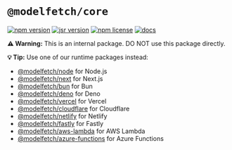 # `@modelfetch/core`

[![npm version](https://img.shields.io/npm/v/@modelfetch/core.svg)](https://www.npmjs.com/package/@modelfetch/core)
[![jsr version](https://img.shields.io/jsr/v/@modelfetch/core.svg)](https://jsr.io/@modelfetch/core)
[![npm license](https://img.shields.io/npm/l/@modelfetch/core.svg)](https://www.npmjs.com/package/@modelfetch/core)
[![docs](https://img.shields.io/badge/docs-modelfetch.com-blue)](https://www.modelfetch.com/docs)

**⚠️ Warning:** This is an internal package. DO NOT use this package directly.

**💡 Tip:** Use one of our runtime packages instead:

- [@modelfetch/node](https://www.npmjs.com/package/@modelfetch/node) for Node.js
- [@modelfetch/next](https://www.npmjs.com/package/@modelfetch/next) for Next.js
- [@modelfetch/bun](https://www.npmjs.com/package/@modelfetch/bun) for Bun
- [@modelfetch/deno](https://www.npmjs.com/package/@modelfetch/deno) for Deno
- [@modelfetch/vercel](https://www.npmjs.com/package/@modelfetch/vercel) for Vercel
- [@modelfetch/cloudflare](https://www.npmjs.com/package/@modelfetch/cloudflare) for Cloudflare
- [@modelfetch/netlify](https://www.npmjs.com/package/@modelfetch/netlify) for Netlify
- [@modelfetch/fastly](https://www.npmjs.com/package/@modelfetch/fastly) for Fastly
- [@modelfetch/aws-lambda](https://www.npmjs.com/package/@modelfetch/aws-lambda) for AWS Lambda
- [@modelfetch/azure-functions](https://www.npmjs.com/package/@modelfetch/azure-functions) for Azure Functions
